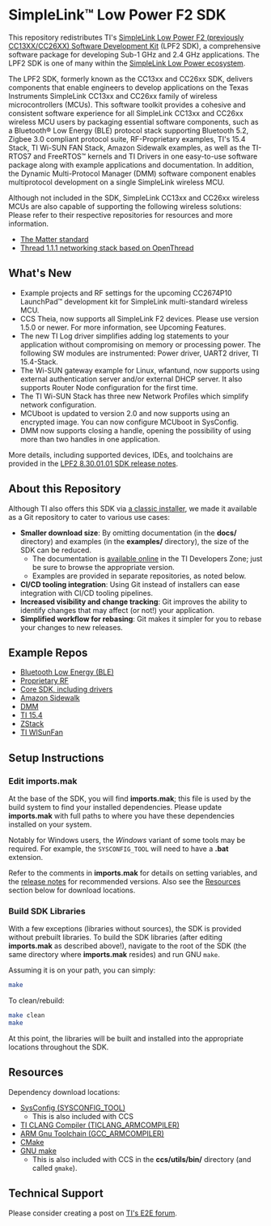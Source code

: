# SimpleLink™ Low Power F2 SDK

This repository redistributes TI's [SimpleLink Low Power F2 (previously
CC13XX/CC26XX) Software Development
Kit](https://www.ti.com/tool/download/SIMPLELINK-LOWPOWER-F2-SDK) (LPF2 SDK), a
comprehensive software package for developing Sub-1 GHz and 2.4 GHz
applications. The LPF2 SDK is one of many within the [SimpleLink Low Power
ecosystem](https://www.ti.com/tool/SIMPLELINK-LOWPOWER-SDK).

The LPF2 SDK, formerly known as the CC13xx and CC26xx SDK, delivers components
that enable engineers to develop applications on the Texas Instruments
SimpleLink CC13xx and CC26xx family of wireless microcontrollers (MCUs). This
software toolkit provides a cohesive and consistent software experience for all
SimpleLink CC13xx and CC26xx wireless MCU users by packaging essential software
components, such as a Bluetooth® Low Energy (BLE) protocol stack supporting
Bluetooth 5.2, Zigbee 3.0 compliant protocol suite, RF-Proprietary examples,
TI's 15.4 Stack, TI Wi-SUN FAN Stack, Amazon Sidewalk examples, as well as the
TI-RTOS7 and FreeRTOS™ kernels and TI Drivers in one easy-to-use software
package along with example applications and documentation. In addition, the
Dynamic Multi-Protocol Manager (DMM) software component enables multiprotocol
development on a single SimpleLink wireless MCU.

Although not included in the SDK, SimpleLink CC13xx and CC26xx wireless MCUs are
also capable of supporting the following wireless solutions: Please refer to
their respective repositories for resources and more information.

* [The Matter standard](https://github.com/TexasInstruments/matter)
* [Thread 1.1.1 networking stack based on
  OpenThread](https://github.com/TexasInstruments/ot-ti)

## What's New

* Example projects and RF settings for the upcoming CC2674P10 LaunchPad™
  development kit for SimpleLink multi-standard wireless MCU.
* CCS Theia, now supports all SimpleLink F2 devices. Please use version 1.5.0 or
  newer. For more information, see Upcoming Features.
* The new TI Log driver simplifies adding log statements to your application
  without compromising on memory or processing power. The following SW modules
  are instrumented: Power driver, UART2 driver, TI 15.4-Stack.
* The Wi-SUN gateway example for Linux, wfantund, now supports using external
  authentication server and/or external DHCP server. It also supports Router
  Node configuration for the first time.
* The TI Wi-SUN Stack has three new Network Profiles which simplify network
  configuration.
* MCUboot is updated to version 2.0 and now supports using an encrypted image.
  You can now configure MCUboot in SysConfig.
* DMM now supports closing a handle, opening the possibility of using more than
  two handles in one application.

More details, including supported devices, IDEs, and toolchains are provided in
the [LPF2 8.30.01.01 SDK release notes][sdk release notes].

## About this Repository

Although TI also offers this SDK via [a classic
installer](https://www.ti.com/tool/download/SIMPLELINK-LOWPOWER-F2-SDK), we made
it available as a Git repository to cater to various use cases:

* **Smaller download size**: By omitting documentation (in the **docs/**
  directory) and examples (in the **examples/** directory), the size of the SDK
  can be reduced.
  * The documentation is [available online][sdk docs] in the TI Developers Zone;
    just be sure to browse the appropriate version.
  * Examples are provided in separate repositories, as noted below.
* **CI/CD tooling integration**: Using Git instead of installers can ease
  integration with CI/CD tooling pipelines.
* **Increased visibility and change tracking**: Git improves the ability to
  identify changes that may affect (or not!) your application.
* **Simplified workflow for rebasing**: Git makes it simpler for you to rebase
  your changes to new releases.

## Example Repos

* [Bluetooth Low Energy
  (BLE)](https://github.com/TexasInstruments/simplelink-ble5stack-examples)
* [Proprietary
  RF](https://github.com/TexasInstruments/simplelink-prop_rf-examples)
* [Core SDK, including
  drivers](https://github.com/TexasInstruments/simplelink-coresdk-examples)
* [Amazon
  Sidewalk](https://github.com/TexasInstruments/simplelink-sidewalk-examples)
* [DMM](https://github.com/TexasInstruments/simplelink-dmm-examples)
* [TI 15.4](https://github.com/TexasInstruments/simplelink-ti154stack-examples)
* [ZStack](https://github.com/TexasInstruments/simplelink-zstack-examples)
* [TI
  WISunFan](https://github.com/TexasInstruments/simplelink-ti_wisunfan-examples)

## Setup Instructions

### Edit **imports.mak**

At the base of the SDK, you will find **imports.mak**; this file is used by the
build system to find your installed dependencies. Please update **imports.mak**
with full paths to where you have these dependencies installed on your system.

Notably for Windows users, the _Windows_ variant of some tools may be required.
For example, the `SYSCONFIG_TOOL` will need to have a **.bat** extension.

Refer to the comments in **imports.mak** for details on setting variables, and
the [release notes][sdk release notes] for recommended versions. Also see the
[Resources](#resources) section below for download locations.

### Build SDK Libraries

With a few exceptions (libraries without sources), the SDK is provided without
prebuilt libraries. To build the SDK libraries (after editing **imports.mak** as
described above!), navigate to the root of the SDK (the same directory where
**imports.mak** resides) and run GNU `make`.

Assuming it is on your path, you can simply:

```bash
make
```

To clean/rebuild:

```bash
make clean
make
```

At this point, the libraries will be built and installed into the appropriate
locations throughout the SDK.

## Resources

Dependency download locations:

* [SysConfig (SYSCONFIG_TOOL)][sysconfig download]
  * This is also included with CCS
* [TI CLANG Compiler (TICLANG_ARMCOMPILER)][ticlang download]
* [ARM Gnu Toolchain (GCC_ARMCOMPILER)][gcc download]
* [CMake](https://cmake.org/)
* [GNU make](https://www.gnu.org/software/make/)
  * This is also included with CCS in the **ccs/utils/bin/** directory (and
    called `gmake`).

## Technical Support

Please consider creating a post on [TI's E2E forum](https://e2e.ti.com).

[sdk release notes]: https://dev.ti.com/tirex/explore/node?node=A__ADMjnimJ4C5BfFnmM3X-jg__com.ti.SIMPLELINK_CC13XX_CC26XX_SDK__BSEc4rl__8.30.01.01
[sdk docs]: https://dev.ti.com/tirex/explore/node?node=A__AHaph7YfvcrVy2cDlmb4sQ__com.ti.SIMPLELINK_CC13XX_CC26XX_SDK__BSEc4rl__8.30.01.01
[sysconfig download]: https://www.ti.com/tool/SYSCONFIG
[ticlang download]: https://www.ti.com/tool/download/ARM-CGT-CLANG
[gcc download]: https://developer.arm.com/downloads/-/arm-gnu-toolchain-downloads

